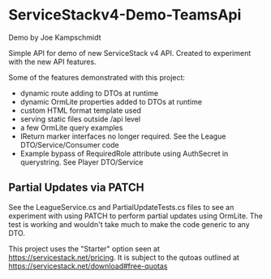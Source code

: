 ServiceStackv4-Demo-TeamsApi
============================
Demo by Joe Kampschmidt

Simple API for demo of new ServiceStack v4 API. Created to experiment with the new API features.

Some of the features demonstrated with this project:
- dynamic route adding to DTOs at runtime
- dynamic OrmLite properties added to DTOs at runtime
- custom HTML format template used
- serving static files outside /api level 
- a few OrmLite query examples
- IReturn marker interfaces no longer required. See the League DTO/Service/Consumer code
- Example bypass of RequiredRole attribute using AuthSecret in querystring. See Player DTO/Service

## Partial Updates via PATCH ##
See the LeagueService.cs and PartialUpdateTests.cs files to see an experiment with using PATCH to perform partial updates using OrmLite. The test is working and wouldn't take much to make the code generic to any DTO.

This project uses the "Starter" option seen at https://servicestack.net/pricing. 
It is subject to the qutoas outlined at https://servicestack.net/download#free-quotas
